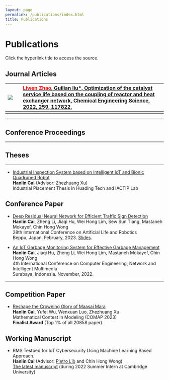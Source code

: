 ```yaml
---
layout: page
permalink: /publications/index.html
title: Publications
---
```


# Publications
Click the hyperlink title to access the source.

## Journal Articles

|<img src="https://zixuanchang.github.io/images/yinshuisiyuan.png">| |[<font color="red">Liwen Zhao</font>, Guilian liu*, Optimization of the catalyst service life based on the coupling of reactor and heat exchanger network, Chemical Engineering Science, 2022, 259, 117822.](https://doi.org/10.1016/j.ijhydene.2022.05.052)|
|:- |-|:------|
| || | 

---
## Conference Proceedings
---
## Theses
---
- [Industrial Inspection System based on Intelligent IoT and Bionic Quadruped Robot](https://caihanlin.com/mypaper/thesis/IP-thesis.pdf)<br>**Hanlin Cai** (Advisor: Zhezhuang Xu)<br>Industrial Placement Thesis in Huading Tech and IACTIP Lab<br>

## Conference Paper

- [Deep Residual Neural Network for Efficient Traffic Sign Detection](https://caihanlin.com/mypaper/202302ICAROB.pdf)<br>**Hanlin Cai**, Zheng Li, Jiaqi Hu, Wei Hong Lim, Sew Sun Tiang, Mastaneh Mokayef, Chin Hong Wong<br>28th International Conference on Artificial Life and Robotics<br>Beppu, Japan. February, 2023. [Slides](https://caihanlin.com/mypaper/slides/2023-ICAROB-Pre.pdf).

- [An IoT Garbage Monitoring System for Effective Garbage Management](https://caihanlin.com/mypaper/202208cenim.pdf)<br>**Hanlin Cai**, Jiaqi Hu, Zheng Li, Wei Hong Lim, Mastaneh Mokayef, Chin Hong Wong<br>4th International Conference on Computer Engineering, Network and Intelligent Multimedia<br>Surabaya, Indonesia. November, 2022.<br>

---

## Competition Paper

- [Reshape the Crowning Glory of Maasai Mara](https://caihanlin.com/mypaper/modeling/202302COMAP.pdf)<br>**Hanlin Cai**, Yufei Wu, Wenxuan Luo, Zhezhuang Xu<br>Mathematical Contest In Modeling (COMAP 2023)<br>**Finalist Award** (Top 1% of all 20858 paper).<br>

## Working Manuscript

- RMS Testbed for IoT Cybersecurity Using Machine Learning Based Approach.<br>**Hanlin Cai** (Advisor: [Pietro Liò](https://www.cl.cam.ac.uk/~pl219/) and Chin Hong Wong)<br>[The latest manuscript](https://caihanlin.com/mypaper/202210camb.pdf) (during 2022 Summer Intern at Cambridge University)<br>

